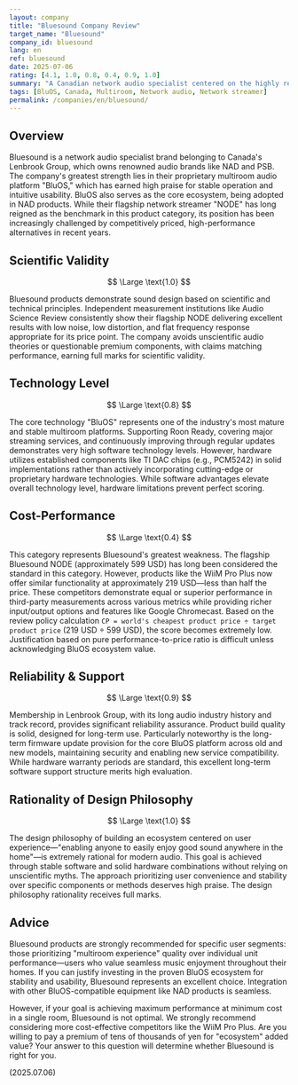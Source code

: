 ```yaml
---
layout: company
title: "Bluesound Company Review"
target_name: "Bluesound"
company_id: bluesound
lang: en
ref: bluesound
date: 2025-07-06
rating: [4.1, 1.0, 0.8, 0.4, 0.9, 1.0]
summary: "A Canadian network audio specialist centered on the highly regarded multiroom audio platform 'BluOS,' known for stability and ease of use. While products demonstrate excellent measured performance and reliability, harsh evaluation from a cost-performance perspective due to the emergence of competitively priced alternatives with equal or superior performance. A premium choice for users prioritizing ecosystem value above all else."
tags: [BluOS, Canada, Multiroom, Network audio, Network streamer]
permalink: /companies/en/bluesound/
---
```

## Overview

Bluesound is a network audio specialist brand belonging to Canada's Lenbrook Group, which owns renowned audio brands like NAD and PSB. The company's greatest strength lies in their proprietary multiroom audio platform "BluOS," which has earned high praise for stable operation and intuitive usability. BluOS also serves as the core ecosystem, being adopted in NAD products. While their flagship network streamer "NODE" has long reigned as the benchmark in this product category, its position has been increasingly challenged by competitively priced, high-performance alternatives in recent years.

## Scientific Validity

$$ \Large \text{1.0} $$

Bluesound products demonstrate sound design based on scientific and technical principles. Independent measurement institutions like Audio Science Review consistently show their flagship NODE delivering excellent results with low noise, low distortion, and flat frequency response appropriate for its price point. The company avoids unscientific audio theories or questionable premium components, with claims matching performance, earning full marks for scientific validity.

## Technology Level

$$ \Large \text{0.8} $$

The core technology "BluOS" represents one of the industry's most mature and stable multiroom platforms. Supporting Roon Ready, covering major streaming services, and continuously improving through regular updates demonstrates very high software technology levels. However, hardware utilizes established components like TI DAC chips (e.g., PCM5242) in solid implementations rather than actively incorporating cutting-edge or proprietary hardware technologies. While software advantages elevate overall technology level, hardware limitations prevent perfect scoring.

## Cost-Performance

$$ \Large \text{0.4} $$

This category represents Bluesound's greatest weakness. The flagship Bluesound NODE (approximately 599 USD) has long been considered the standard in this category. However, products like the WiiM Pro Plus now offer similar functionality at approximately 219 USD—less than half the price. These competitors demonstrate equal or superior performance in third-party measurements across various metrics while providing richer input/output options and features like Google Chromecast. Based on the review policy calculation `CP = world's cheapest product price ÷ target product price` (219 USD ÷ 599 USD), the score becomes extremely low. Justification based on pure performance-to-price ratio is difficult unless acknowledging BluOS ecosystem value.

## Reliability & Support

$$ \Large \text{0.9} $$

Membership in Lenbrook Group, with its long audio industry history and track record, provides significant reliability assurance. Product build quality is solid, designed for long-term use. Particularly noteworthy is the long-term firmware update provision for the core BluOS platform across old and new models, maintaining security and enabling new service compatibility. While hardware warranty periods are standard, this excellent long-term software support structure merits high evaluation.

## Rationality of Design Philosophy

$$ \Large \text{1.0} $$

The design philosophy of building an ecosystem centered on user experience—"enabling anyone to easily enjoy good sound anywhere in the home"—is extremely rational for modern audio. This goal is achieved through stable software and solid hardware combinations without relying on unscientific myths. The approach prioritizing user convenience and stability over specific components or methods deserves high praise. The design philosophy rationality receives full marks.

## Advice

Bluesound products are strongly recommended for specific user segments: those prioritizing "multiroom experience" quality over individual unit performance—users who value seamless music enjoyment throughout their homes. If you can justify investing in the proven BluOS ecosystem for stability and usability, Bluesound represents an excellent choice. Integration with other BluOS-compatible equipment like NAD products is seamless.

However, if your goal is achieving maximum performance at minimum cost in a single room, Bluesound is not optimal. We strongly recommend considering more cost-effective competitors like the WiiM Pro Plus. Are you willing to pay a premium of tens of thousands of yen for "ecosystem" added value? Your answer to this question will determine whether Bluesound is right for you.

(2025.07.06)